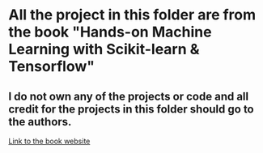 # All the project in this folder are from the book "Hands-on Machine Learning with Scikit-learn & Tensorflow"
## I do not own any of the projects or code and all credit for the projects in this folder should go to the authors.
[Link to the book website](http://shop.oreilly.com/product/0636920052289.do)

